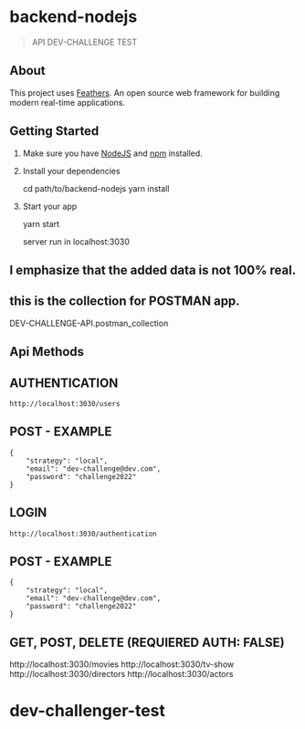 # backend-nodejs

> API DEV-CHALLENGE TEST

## About

This project uses [Feathers](http://feathersjs.com). An open source web framework for building modern real-time applications.

## Getting Started

1. Make sure you have [NodeJS](https://nodejs.org/) and [npm](https://www.npmjs.com/) installed.
2. Install your dependencies


    cd path/to/backend-nodejs
    yarn install


3. Start your app

   yarn start

   server run in localhost:3030

## I emphasize that the added data is not 100% real.

## this is the collection for POSTMAN app.
DEV-CHALLENGE-API.postman_collection

## Api Methods


## AUTHENTICATION
    http://localhost:3030/users

## POST - EXAMPLE
    {
        "strategy": "local",
        "email": "dev-challenge@dev.com",
        "password": "challenge2022"
    }

## LOGIN
    http://localhost:3030/authentication

## POST - EXAMPLE
    {
        "strategy": "local",
        "email": "dev-challenge@dev.com",
        "password": "challenge2022"
    }


## GET, POST, DELETE (REQUIERED AUTH: FALSE)

http://localhost:3030/movies
http://localhost:3030/tv-show
http://localhost:3030/directors
http://localhost:3030/actors
# dev-challenger-test
